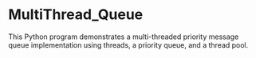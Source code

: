 # MultiThread_Queue
This Python program demonstrates a multi-threaded priority message queue implementation using threads, a priority queue, and a thread pool.
